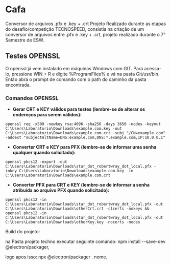 # Cafa
Conversor de arquivos .pfx e .key + .crt
Projeto Realizado durante as etapas do desafio/competição TECNOSPEED, consistia na criação de um conversor de arquivos entre .pfx e .key + .crt,
projeto realizado durante o 7° Semestre de ESW.



## Testes OPENSSL

O openssl já vem instalado em máquinas Windows com GIT. Para acessa-lo, pressione WIN + R e digite %ProgramFiles% e vá na pasta Git/usr/bin. Então abra o prompt de comando com o path do caminho da pasta encontrada.
### Comandos OPENSSL
- **Gerar CRT e KEY válidos para testes (lembre-se de alterar os endereços para serem válidos):**
```
openssl req -x509 -newkey rsa:4096 -sha256 -days 3650 -nodes -keyout C:\Users\Laboratorio\Downloads\example.com.key -out C:\Users\Laboratorio\Downloads\example.com.crt -subj "/CN=example.com" -addext "subjectAltName=DNS:example.com,DNS:*.example.com,IP:10.0.0.1"
```

- **Converter CRT e KEY para PFX (lembre-se de informar uma senha qualquer quando solicitado):** 
```
openssl pkcs12 -export -out C:\Users\Laboratorio\Downloads\star_dot_robertwray_dot_local.pfx -inkey C:\Users\Laboratorio\Downloads\example.com.key -in C:\Users\Laboratorio\Downloads\example.com.crt
```

- **Converter PFX para CRT e KEY (lembre-se de informar a senha atribuída ao arquivo PFX quando solicitado):**
```
openssl pkcs12 -in C:\Users\Laboratorio\Downloads\star_dot_robertwray_dot_local.pfx -out C:\Users\Laboratorio\Downloads\otherCrt.crt -clcerts -nokeys && openssl pkcs12 -in C:\Users\Laboratorio\Downloads\star_dot_robertwray_dot_local.pfx -out C:\Users\Laboratorio\Downloads\otherKey.key -nocerts -nodes
```

Build do projeto:

na Pasta projeto techno executar seguinte comando: npm install --save-dev @electron/packager,

logo apos isso: npx @electron/packager . nome.

